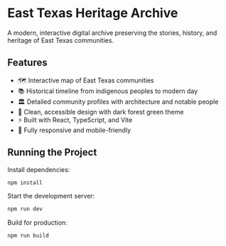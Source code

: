 # East Texas Heritage Archive

A modern, interactive digital archive preserving the stories, history, and heritage of East Texas communities.

## Features

- 🗺️ Interactive map of East Texas communities
- 📚 Historical timeline from indigenous peoples to modern day
- 🏛️ Detailed community profiles with architecture and notable people
- 🎨 Clean, accessible design with dark forest green theme
- ⚡ Built with React, TypeScript, and Vite
- 🎯 Fully responsive and mobile-friendly

## Running the Project

Install dependencies:
```bash
npm install
```

Start the development server:
```bash
npm run dev
```

Build for production:
```bash
npm run build
```
